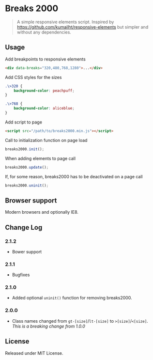 # Breaks 2000

> A simple responsive elements script. Inspired by https://github.com/kumailht/responsive-elements but simpler and without any dependencies.

## Usage

Add breakpoints to responsive elements

```html
<div data-breaks="320,480,768,1280">...</div>
```

Add CSS styles for the sizes

```css
.\>320 {
	background-color: peachpuff;
}

.\>768 {
	background-color: aliceblue;
}
```

Add script to page

```html
<script src="/path/to/breaks2000.min.js"></script>
```

Call to initialization function on page load

```js
breaks2000.init();
```

When adding elements to page call

```js
breaks2000.update();
```

If, for some reason, breaks2000 has to be deactivated on a page call

```js
breaks2000.uninit();
```

## Browser support

Modern browsers and optionally IE8.

## Change Log

### 2.1.2

* Bower support

### 2.1.1

* Bugfixes

### 2.1.0

* Added optional `uninit()` function for removing breaks2000.

### 2.0.0

* Class names changed from `gt-[size]`/`lt-[size]` to `>[size]`/`<[size]`. *This is a breaking change from 1.0.0*

## License

Released under MIT License.
